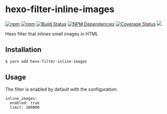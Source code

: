 # hexo-filter-inline-images

[![npm](https://img.shields.io/npm/v/hexo-filter-inline-images.svg)](https://npmjs.org/package/hexo-filter-inline-images)
[![npm](https://img.shields.io/npm/dt/hexo-filter-inline-images.svg)](https://npmjs.org/package/hexo-filter-inline-images)
[![Build Status](https://img.shields.io/travis/stephencroberts/hexo-filter-inline-images.svg)](https://travis-ci.org/stephencroberts/hexo-filter-inline-images)
[![NPM Dependencies](https://img.shields.io/david/stephencroberts/hexo-filter-inline-images.svg)](https://www.npmjs.com/package/hexo-filter-inline-images)
[![Coverage Status](https://img.shields.io/coveralls/stephencroberts/hexo-filter-inline-images.svg)](https://coveralls.io/r/stephencroberts/hexo-filter-inline-images)
![](https://img.shields.io/npm/l/hexo-filter-inline-images.svg)

Hexo filter that inlines small images in HTML

## Installation

```bash
$ yarn add hexo-filter-inline-images
```

## Usage

The filter is enabled by default with the configuration:

```
inline_images:
  enabled: true
  limit: 100000
```

